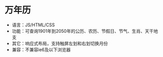 #  万年历
- 语言：JS/HTML/CSS
- 功能：可查询1901年到2050年的公历、农历、节假日、节气、生肖、天干地支
- 其它：响应式布局，支持触屏左划和右划切换月份
- 兼容：不兼容ie6及以下浏览器
